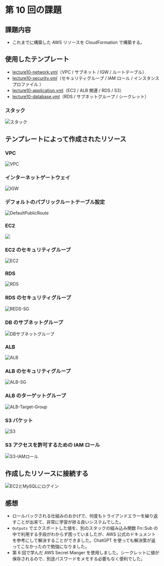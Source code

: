 # 第 10 回の課題

## 課題内容

- これまでに構築した AWS リソースを CloudFormation で構築する。

## 使用したテンプレート

- [lecture10-network.yml](templates/lecture10-network.yml)（VPC / サブネット / IGW / ルートテーブル）
- [lecture10-security.yml](templates/lecture10-security.yml)（セキュリティグループ / IAM ロール / インスタンスプロファイル ）
- [lecture10-application.yml](templates/lecture10-application.yml)（EC2 / ALB 関連 / RDS / S3）
- [lecture10-database.yml](templates/lecture10-database.yml)（RDS / サブネットグループ / シークレット）

### スタック

![スタック](images/Cfn-Stack.png)

## テンプレートによって作成されたリソース

### VPC

![VPC](images/VPC.png)

### インターネットゲートウェイ

![IGW](images/IGW.png)

### デフォルトのパブリックルートテーブル設定

![DefaultPublicRoute](images/PublicRouteTable.png)

### EC2

![](images/EC2.png)

### EC2 のセキュリティグループ

![EC2](images/EC2-SG.png)

### RDS

![RDS](images/RDS.png)

### RDS のセキュリティグループ

![REDS-SG](images/RDS-SG-Inbound.png)

### DB のサブネットグループ

![DBサブネットグループ](images/DB-Subnet-Group.png)

### ALB

![ALB](images/ALB.png)

### ALB のセキュリティグループ

![ALB-SG](images/ALB-SG.png)

### ALB のターゲットグループ

![ALB-Target-Group](images/ALB-Target-Group.png)

### S3 バケット

![S3](images/S3.png)

### S3 アクセスを許可するための IAM ロール

![S3-IAMロール](images/IAM-Role.png)

## 作成したリソースに接続する

![EC2とMySQLにログイン](images/mysql-login.png)

## 感想

- ロールバックされる仕組みのおかげで、何度もトライアンドエラーを繰り返すことが出来て、非常に学習が捗る良いシステムでした。
- `Outputs` でエクスポートした値を、別のスタックの組み込み関数 Fn::Sub の中で利用する手段がわからず困っていましたが、AWS 公式のドキュメントを参考にして解決することができました。ChatGPT を使っても解決策が返ってこなかったので勉強になりました。
- 第 6 回で学んだ AWS Secret Manger を使用しました。シークレットに値が保存されるので、別途パスワードをメモする必要もなく便利でした。
